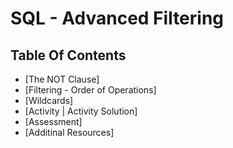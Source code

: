 # SQL - Advanced Filtering


## Table Of Contents
- [The NOT Clause]
- [Filtering - Order of Operations]
- [Wildcards]
- [Activity | Activity Solution]
- [Assessment]
- [Additinal Resources]
















